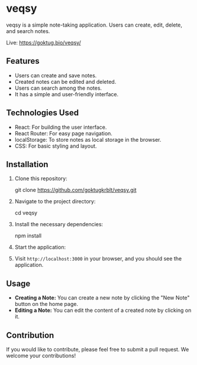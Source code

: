 # veqsy

veqsy is a simple note-taking application. Users can create, edit, delete, and search notes.

Live: https://goktug.bio/veqsy/

## Features

- Users can create and save notes.
- Created notes can be edited and deleted.
- Users can search among the notes.
- It has a simple and user-friendly interface.

## Technologies Used

- React: For building the user interface.
- React Router: For easy page navigation.
- localStorage: To store notes as local storage in the browser.
- CSS: For basic styling and layout.

## Installation

1. Clone this repository:

    git clone https://github.com/goktugkrblt/veqsy.git


2. Navigate to the project directory:

    cd veqsy

3. Install the necessary dependencies:

    npm install


4. Start the application:


5. Visit `http://localhost:3000` in your browser, and you should see the application.

## Usage

- **Creating a Note:** You can create a new note by clicking the "New Note" button on the home page.
- **Editing a Note:** You can edit the content of a created note by clicking on it.

## Contribution

If you would like to contribute, please feel free to submit a pull request. We welcome your contributions!
